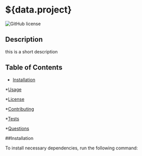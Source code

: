 # ${data.project}
![GitHub license](https://img.shields.io/badge/license-$-{data.license})

## Description

this is a short description

## Table of Contents

* [Installation](#installation)

*[Usage](#usage)

*[License](#license)

*[Contributing](#contributing)

*[Tests](#tests)

*[Questions](#questions)

##Installation

To install necessary dependencies, run the following command: